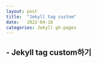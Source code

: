 ```yaml
---
layout: post
title:  "Jekyll tag custom"
date:   2022-04-18
categories: Jekyll gh-pages
---
```


## - Jekyll tag custom하기
